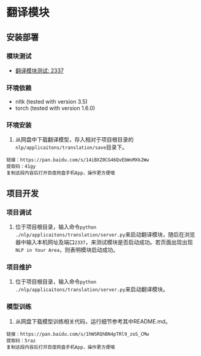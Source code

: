 # 翻译模块

## 安装部署

### 模块测试
- [翻译模块测试: 2337](http://101.124.42.4:2337)

### 环境依赖
- nltk (tested with version 3.5)
- torch (tested with version 1.6.0)

### 环境安装
1. 从网盘中下载翻译模型，存入相对于项目根目录的`nlp/applicaitons/translation/save`目录下。
```
链接：https://pan.baidu.com/s/14iBXZ0CG46QvEbWoMXk2Ww 
提取码：41gy 
复制这段内容后打开百度网盘手机App，操作更方便哦
```

## 项目开发

### 项目调试
1. 位于项目根目录，输入命令`python ./nlp/applicaitons/translation/server.py`来启动翻译模块，随后在浏览器中输入本机网址及端口`2337`，来测试模块是否启动成功。若页面出现出现`NLP in Your Area`，则表明模块启动成功。

### 项目维护
1. 位于项目根目录，输入命令`python ./nlp/applicaitons/translation/server.py`来启动翻译模块。

### 模型训练
1. 从网盘下载模型训练相关代码，运行细节参考其中README.md。
```
链接：https://pan.baidu.com/s/1hWSRQhBN4pTRl9_zoS_CMw 
提取码：5raz 
复制这段内容后打开百度网盘手机App，操作更方便哦
```
